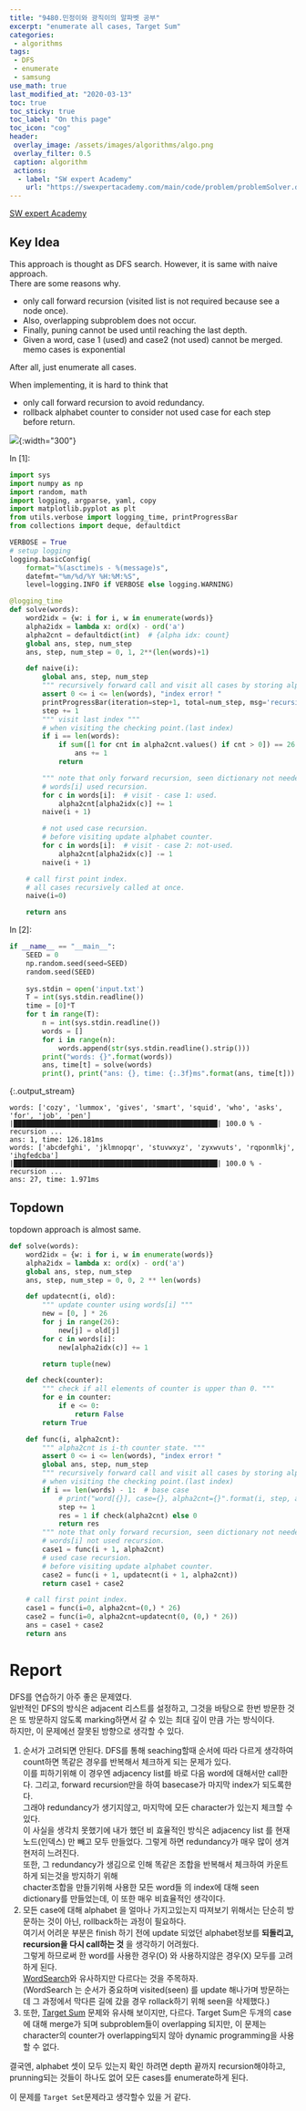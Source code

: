 ```yaml
---
title: "9480.민정이와 광직이의 알파벳 공부"
excerpt: "enumerate all cases, Target Sum"
categories:
 - algorithms
tags:
 - DFS
 - enumerate
 - samsung
use_math: true
last_modified_at: "2020-03-13"
toc: true
toc_sticky: true
toc_label: "On this page"
toc_icon: "cog"
header:
 overlay_image: /assets/images/algorithms/algo.png
 overlay_filter: 0.5
 caption: algorithm
 actions:
  - label: "SW expert Academy"
    url: "https://swexpertacademy.com/main/code/problem/problemSolver.do?contestProbId=AXAdrmW61ssDFAXq"
---
```


[SW expert Academy](https://swexpertacademy.com/main/code/problem/problemSolver.do?contestProbId=AXAdrmW61ssDFAXq)

## Key Idea
    
This approach is thought as DFS search. However, it is same with naive approach. <br>
There are some reasons why.
* only call forward recursion (visited list is not required because see a node once). 
* Also, overlapping subproblem does not occur. 
* Finally, puning cannot be used until reaching the last depth.
* Given a word, case 1 (used) and case2 (not used) cannot be merged. memo cases is exponential

After all, just enumerate all cases.

When implementing, it is hard to think that 

* only call forward recursion to avoid redundancy.
* rollback alphabet counter to consider not used case for each step before return.

![](/assets/images/algorithms/Alphabet.png){:width="300"}

<div class="prompt input_prompt">
In&nbsp;[1]:
</div>

<div class="input_area" markdown="1">

```python
import sys
import numpy as np
import random, math
import logging, argparse, yaml, copy
import matplotlib.pyplot as plt
from utils.verbose import logging_time, printProgressBar
from collections import deque, defaultdict

VERBOSE = True
# setup logging
logging.basicConfig(
    format="%(asctime)s - %(message)s",
    datefmt="%m/%d/%Y %H:%M:%S",
    level=logging.INFO if VERBOSE else logging.WARNING)

@logging_time
def solve(words):
    word2idx = {w: i for i, w in enumerate(words)}
    alpha2idx = lambda x: ord(x) - ord('a')
    alpha2cnt = defaultdict(int)  # {alpha idx: count}
    global ans, step, num_step
    ans, step, num_step = 0, 1, 2**(len(words)+1)

    def naive(i):
        global ans, step, num_step
        """ recursively forward call and visit all cases by storing alphabet-counter. """
        assert 0 <= i <= len(words), "index error! "
        printProgressBar(iteration=step+1, total=num_step, msg='recursion ...', length=50)
        step += 1
        """ visit last index """
        # when visiting the checking point.(last index)
        if i == len(words):
            if sum([1 for cnt in alpha2cnt.values() if cnt > 0]) == 26:
                ans += 1
            return

        """ note that only forward recursion, seen dictionary not needed."""
        # words[i] used recursion.
        for c in words[i]:  # visit - case 1: used.
            alpha2cnt[alpha2idx(c)] += 1
        naive(i + 1)

        # not used case recursion.
        # before visiting update alphabet counter.
        for c in words[i]:  # visit - case 2: not-used.
            alpha2cnt[alpha2idx(c)] -= 1
        naive(i + 1)

    # call first point index.
    # all cases recursively called at once.
    naive(i=0)

    return ans
```

</div>

<div class="prompt input_prompt">
In&nbsp;[2]:
</div>

<div class="input_area" markdown="1">

```python
if __name__ == "__main__":
    SEED = 0
    np.random.seed(seed=SEED)
    random.seed(SEED)
    
    sys.stdin = open('input.txt')
    T = int(sys.stdin.readline())
    time = [0]*T
    for t in range(T):
        n = int(sys.stdin.readline())
        words = []
        for i in range(n):
            words.append(str(sys.stdin.readline().strip()))
        print("words: {}".format(words))
        ans, time[t] = solve(words)
        print(), print("ans: {}, time: {:.3f}ms".format(ans, time[t]))
```

</div>

{:.output_stream}

```
words: ['cozy', 'lummox', 'gives', 'smart', 'squid', 'who', 'asks', 'for', 'job', 'pen']
|██████████████████████████████████████████████████| 100.0 % - recursion ...
ans: 1, time: 126.181ms
words: ['abcdefghi', 'jklmnopqr', 'stuvwxyz', 'zyxwvuts', 'rqponmlkj', 'ihgfedcba']
|██████████████████████████████████████████████████| 100.0 % - recursion ...
ans: 27, time: 1.971ms

```

## Topdown

topdown approach is almost same.

```python
def solve(words):
    word2idx = {w: i for i, w in enumerate(words)}
    alpha2idx = lambda x: ord(x) - ord('a')
    global ans, step, num_step
    ans, step, num_step = 0, 0, 2 ** len(words)

    def updatecnt(i, old):
        """ update counter using words[i] """
        new = [0, ] * 26
        for j in range(26):
            new[j] = old[j]
        for c in words[i]:
            new[alpha2idx(c)] += 1

        return tuple(new)

    def check(counter):
        """ check if all elements of counter is upper than 0. """
        for e in counter:
            if e <= 0:
                return False
        return True

    def func(i, alpha2cnt):
        """ alpha2cnt is i-th counter state. """
        assert 0 <= i <= len(words), "index error! "
        global ans, step, num_step
        """ recursively forward call and visit all cases by storing alphabet-counter. """
        # when visiting the checking point.(last index)
        if i == len(words) - 1:  # base case
            # print("word[{}], case={}, alpha2cnt={}".format(i, step, alpha2cnt))
            step += 1
            res = 1 if check(alpha2cnt) else 0
            return res
        """ note that only forward recursion, seen dictionary not needed."""
        # words[i] not used recursion.
        case1 = func(i + 1, alpha2cnt)
        # used case recursion.
        # before visiting update alphabet counter.
        case2 = func(i + 1, updatecnt(i + 1, alpha2cnt))
        return case1 + case2

    # call first point index.
    case1 = func(i=0, alpha2cnt=(0,) * 26)
    case2 = func(i=0, alpha2cnt=updatecnt(0, (0,) * 26))
    ans = case1 + case2
    return ans
``` 

# Report 

DFS를 연습하기 아주 좋은 문제였다. <br>
일반적인 DFS의 방식은 adjacent 리스트를 설정하고, 그것을 바탕으로 한번 방문한 것은 또 방문하지 않도록 marking하면서 갈 수 있는 최대 깊이 만큼 가는 방식이다. <br>
하지만, 이 문제에선 잘못된 방향으로 생각할 수 있다. <br>
1. 순서가 고려되면 안된다. DFS를 통해 seaching할때 순서에 따라 다르게 생각하여 count하면 똑같은 경우를 반복해서 체크하게 되는 문제가 있다. <br> 
    이를 피하기위해 이 경우엔 adjacency list를 바로 다음 word에 대해서만 call한다. 그리고, forward recursion만을 하여 basecase가 마지막 index가 되도록한다. <br>
    그래야 redundancy가 생기지않고, 마지막에 모든 character가 있는지 체크할 수 있다. <br>
    이 사실을 생각치 못했기에 내가 했던 비 효율적인 방식은 adjacency list 를 현재 노드(인덱스) 만 빼고 모두 만들었다. 그렇게 하면 redundancy가 매우 많이 생겨 현저히 느려진다. <br>
    또한, 그 redundancy가 생김으로 인해 똑같은 조합을 반복해서 체크하여 카운트 하게 되는것을 방지하기 위해 <br>
    chacter조합을 만들기위해 사용한 모든 word들 의 index에 대해 seen dictionary를 만들었는데, 이 또한 매우 비효율적인 생각이다.
2. 모든 case에 대해 alphabet 을 얼마나 가지고있는지 따져보기 위해서는 단순히 방문하는 것이 아닌, rollback하는 과정이 필요하다.  <br>
    여기서 어려운 부분은 finish 하기 전에 update 되었던 alphabet정보를 **되돌리고, recursion을 다시 call하는 것** 을 생각하기 어려웠다. <br>
    그렇게 하므로써 한 word를 사용한 경우(O) 와 사용하지않은 경우(X) 모두를 고려하게 된다. <br>
    [WordSearch](https://sungwookyoo.github.io/algorithms/WordSearch/)와 유사하지만 다르다는 것을 주목하자. <br>
    (WordSearch 는 순서가 중요하며 visited(seen) 를 update 해나가며 방문하는데 그 과정에서 막다른 길에 갔을 경우 rollack하기 위해 seen을 삭제했다.)
3. 또한, [Target Sum](https://sungwookyoo.github.io/algorithms/TargetSum/) 문제와 유사해 보이지만, 다르다. 
    Target Sum은 두개의 case에 대해 merge가 되며 subproblem들이 overlapping 되지만, 
    이 문제는 character의 counter가 overlapping되지 않아 dynamic programming을 사용할 수 없다.
    
결국엔, alphabet 셋이 모두 있는지 확인 하려면 depth 끝까지 recursion해야하고, prunning되는 것들이 하나도 없어 모든 cases를 enumerate하게 된다. 

이 문제를 `Target Set`문제라고 생각할수 있을 거 같다.

